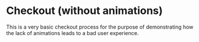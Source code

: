 # Checkout (without animations)

This is a very basic checkout process for the purpose of demonstrating how the lack of animations leads to a bad user experience.